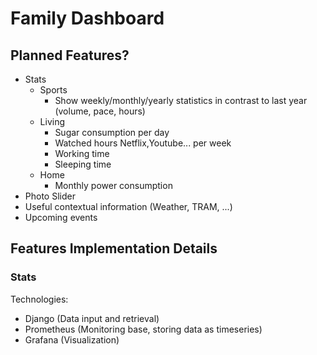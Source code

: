 # Family Dashboard

## Planned Features?

- Stats
  - Sports
    - Show weekly/monthly/yearly statistics in contrast to last year (volume, pace, hours)
  - Living
    - Sugar consumption per day
    - Watched hours Netflix,Youtube... per week
    - Working time
    - Sleeping time
  - Home
    - Monthly power consumption
- Photo Slider
- Useful contextual information (Weather, TRAM, ...)
- Upcoming events

## Features Implementation Details

### Stats 

Technologies:
- Django (Data input and retrieval)
- Prometheus (Monitoring base, storing data as timeseries)
- Grafana (Visualization)
